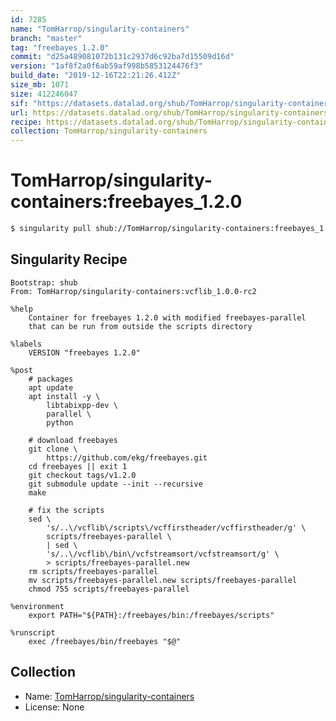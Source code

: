 ```yaml
---
id: 7285
name: "TomHarrop/singularity-containers"
branch: "master"
tag: "freebayes_1.2.0"
commit: "d25a489081072b131c2937d6c92ba7d15509d16d"
version: "1af8f2a0f6ab59af998b5853124476f3"
build_date: "2019-12-16T22:21:26.412Z"
size_mb: 1071
size: 412246047
sif: "https://datasets.datalad.org/shub/TomHarrop/singularity-containers/freebayes_1.2.0/2019-12-16-d25a4890-1af8f2a0/1af8f2a0f6ab59af998b5853124476f3.simg"
url: https://datasets.datalad.org/shub/TomHarrop/singularity-containers/freebayes_1.2.0/2019-12-16-d25a4890-1af8f2a0/
recipe: https://datasets.datalad.org/shub/TomHarrop/singularity-containers/freebayes_1.2.0/2019-12-16-d25a4890-1af8f2a0/Singularity
collection: TomHarrop/singularity-containers
---
```


# TomHarrop/singularity-containers:freebayes_1.2.0

```bash
$ singularity pull shub://TomHarrop/singularity-containers:freebayes_1.2.0
```

## Singularity Recipe

```singularity
Bootstrap: shub
From: TomHarrop/singularity-containers:vcflib_1.0.0-rc2

%help
    Container for freebayes 1.2.0 with modified freebayes-parallel 
    that can be run from outside the scripts directory

%labels
    VERSION "freebayes 1.2.0"

%post
    # packages
    apt update
    apt install -y \
        libtabixpp-dev \
        parallel \
        python

    # download freebayes
    git clone \
        https://github.com/ekg/freebayes.git
    cd freebayes || exit 1
    git checkout tags/v1.2.0
    git submodule update --init --recursive
    make

    # fix the scripts
    sed \
        's/..\/vcflib\/scripts\/vcffirstheader/vcffirstheader/g' \
        scripts/freebayes-parallel \
        | sed \
        's/..\/vcflib\/bin\/vcfstreamsort/vcfstreamsort/g' \
        > scripts/freebayes-parallel.new
    rm scripts/freebayes-parallel
    mv scripts/freebayes-parallel.new scripts/freebayes-parallel
    chmod 755 scripts/freebayes-parallel

%environment
    export PATH="${PATH}:/freebayes/bin:/freebayes/scripts"

%runscript
    exec /freebayes/bin/freebayes "$@"
```

## Collection

 - Name: [TomHarrop/singularity-containers](https://github.com/TomHarrop/singularity-containers)
 - License: None

